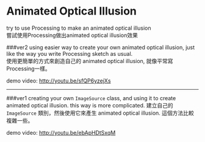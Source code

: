Animated Optical Illusion
==========================
try to use Processing to make an animated optical illusion<br/>
嘗試使用Processing做出animated optical illusion效果

###ver2
using easier way to create your own animated optical illusion, just like the way you write Processing sketch as usual.<br/>
使用更簡單的方式來創造自己的 animated optical illusion, 就像平常寫Processing一樣。

demo video: http://youtu.be/sfQP6yzejXs

------------------

###ver1
creating your own `ImageSource` class, and using it to create animated optical illusion. this way is more complicated.
建立自己的 `ImageSource` 類別，然後使用它來產生 animated optical illusion. 這個方法比較複雜一些。

demo video: http://youtu.be/ebApHDtSxqM


